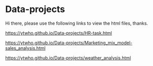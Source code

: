 # Data-projects

Hi there, please use the following links to view the html files, thanks.

https://ytwho.github.io/Data-projects/HR-task.html

https://ytwho.github.io/Data-projects/Marketing_mix_model-sales_analysis.html


https://ytwho.github.io/Data-projects/weather_analysis.html

